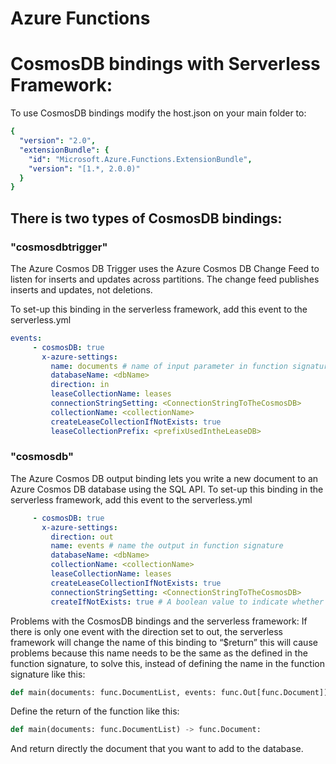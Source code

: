 # Azure Functions

 
# CosmosDB bindings with Serverless Framework:
 
To use CosmosDB bindings modify the host.json on your main folder to:
``` yaml
{
  "version": "2.0",
  "extensionBundle": {
    "id": "Microsoft.Azure.Functions.ExtensionBundle",
    "version": "[1.*, 2.0.0)"
  }
}
 ```
 
## There is two types of CosmosDB bindings: 
### "cosmosdbtrigger" 
 
The Azure Cosmos DB Trigger uses the Azure Cosmos DB Change Feed to listen for inserts and updates across partitions. The change feed publishes inserts and updates, not deletions.
 
To set-up this binding in the serverless framework, add this event to the serverless.yml
 ``` yaml
events:
      - cosmosDB: true
        x-azure-settings:
          name: documents # name of input parameter in function signature
          databaseName: <dbName>
          direction: in
          leaseCollectionName: leases
          connectionStringSetting: <ConnectionStringToTheCosmosDB>
          collectionName: <collectionName>
          createLeaseCollectionIfNotExists: true
          leaseCollectionPrefix: <prefixUsedIntheLeaseDB>
 ```
 
### "cosmosdb"
 
The Azure Cosmos DB output binding lets you write a new document to an Azure Cosmos DB database using the SQL API.
To set-up this binding in the serverless framework, add this event to the serverless.yml
 ``` yaml
      - cosmosDB: true
        x-azure-settings:
          direction: out
          name: events # name the output in function signature 
          databaseName: <dbName>
          collectionName: <collectionName>
          leaseCollectionName: leases
          createLeaseCollectionIfNotExists: true
          connectionStringSetting: <ConnectionStringToTheCosmosDB>
          createIfNotExists: true # A boolean value to indicate whether the collection is created 
 ```
Problems with the CosmosDB bindings and the serverless framework: 
If there is only one event with the direction set to out, the serverless framework will change the name of this binding to “$return” this will cause problems because this name needs to be the same as the defined in the  function signature, to solve this, instead of defining the name in the function signature like this:
``` py
def main(documents: func.DocumentList, events: func.Out[func.Document]):
```

Define the return of the function like this:
``` py
def main(documents: func.DocumentList) -> func.Document:
```
And return directly the document that you want to add to the database. 
